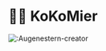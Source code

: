 # :man_technologist: KoKoMier


![:Augenestern-creator](https://count.getloli.com/get/@:KoKoMier?theme=moebooru-h)
